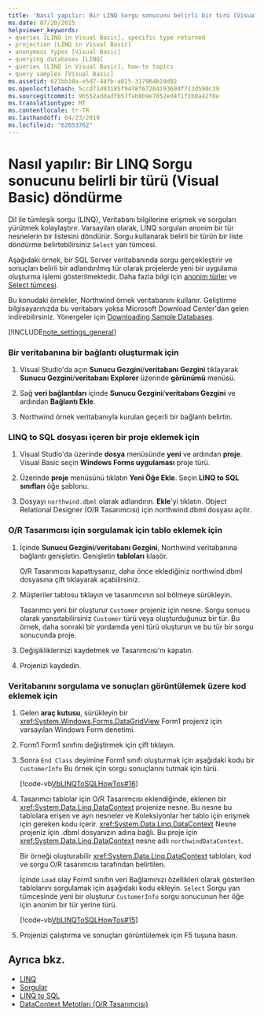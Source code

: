 ```yaml
---
title: 'Nasıl yapılır: Bir LINQ Sorgu sonucunu belirli bir türü (Visual Basic) döndürme'
ms.date: 07/20/2015
helpviewer_keywords:
- queries [LINQ in Visual Basic], specific type returned
- projection [LINQ in Visual Basic]
- anonymous types [Visual Basic]
- querying databases [LINQ]
- queries [LINQ in Visual Basic], how-to topics
- query samples [Visual Basic]
ms.assetid: 621bb10a-e5d7-44fb-a025-317964b19d92
ms.openlocfilehash: 5ccd71d93185f9478f6720419369df713d590c39
ms.sourcegitcommit: 9b552addadfb57fab0b9e7852ed4f1f1b8a42f8e
ms.translationtype: MT
ms.contentlocale: tr-TR
ms.lasthandoff: 04/23/2019
ms.locfileid: "62053762"
---
```

# <a name="how-to-return-a-linq-query-result-as-a-specific-type-visual-basic"></a>Nasıl yapılır: Bir LINQ Sorgu sonucunu belirli bir türü (Visual Basic) döndürme
Dil ile tümleşik sorgu (LINQ), Veritabanı bilgilerine erişmek ve sorguları yürütmek kolaylaştırır. Varsayılan olarak, LINQ sorguları anonim bir tür nesnelerin bir listesini döndürür. Sorgu kullanarak belirli bir türün bir liste döndürme belirtebilirsiniz `Select` yan tümcesi.  
  
 Aşağıdaki örnek, bir SQL Server veritabanında sorgu gerçekleştirir ve sonuçları belirli bir adlandırılmış tür olarak projelerde yeni bir uygulama oluşturma işlemi gösterilmektedir. Daha fazla bilgi için [anonim türler](../../../../visual-basic/programming-guide/language-features/objects-and-classes/anonymous-types.md) ve [Select tümcesi](../../../../visual-basic/language-reference/queries/select-clause.md).  
  
 Bu konudaki örnekler, Northwind örnek veritabanını kullanır. Geliştirme bilgisayarınızda bu veritabanı yoksa Microsoft Download Center'dan gelen indirebilirsiniz. Yönergeler için [Downloading Sample Databases](../../../../framework/data/adonet/sql/linq/downloading-sample-databases.md).  
  
[!INCLUDE[note_settings_general](~/includes/note-settings-general-md.md)]  
  
### <a name="to-create-a-connection-to-a-database"></a>Bir veritabanına bir bağlantı oluşturmak için  
  
1. Visual Studio'da açın **Sunucu Gezgini**/**veritabanı Gezgini** tıklayarak **Sunucu Gezgini**/**veritabanı Explorer** üzerinde **görünümü** menüsü.  
  
2. Sağ **veri bağlantıları** içinde **Sunucu Gezgini**/**veritabanı Gezgini** ve ardından **Bağlantı Ekle**.  
  
3. Northwind örnek veritabanıyla kurulan geçerli bir bağlantı belirtin.  
  
### <a name="to-add-a-project-that-contains-a-linq-to-sql-file"></a>LINQ to SQL dosyası içeren bir proje eklemek için  
  
1. Visual Studio'da üzerinde **dosya** menüsünde **yeni** ve ardından **proje**. Visual Basic seçin **Windows Forms uygulaması** proje türü.  
  
2. Üzerinde **proje** menüsünü tıklatın **Yeni Öğe Ekle**. Seçin **LINQ to SQL sınıfları** öğe şablonu.  
  
3. Dosyayı `northwind.dbml` olarak adlandırın. **Ekle**'yi tıklatın. Object Relational Designer (O/R Tasarımcısı) için northwind.dbml dosyası açılır.  
  
### <a name="to-add-tables-to-query-to-the-or-designer"></a>O/R Tasarımcısı için sorgulamak için tablo eklemek için  
  
1. İçinde **Sunucu Gezgini**/**veritabanı Gezgini**, Northwind veritabanına bağlantı genişletin. Genişletin **tabloları** klasör.  
  
     O/R Tasarımcısı kapattıysanız, daha önce eklediğiniz northwind.dbml dosyasına çift tıklayarak açabilirsiniz.  
  
2. Müşteriler tablosu tıklayın ve tasarımcının sol bölmeye sürükleyin.  
  
     Tasarımcı yeni bir oluşturur `Customer` projeniz için nesne. Sorgu sonucu olarak yansıtabilirsiniz `Customer` türü veya oluşturduğunuz bir tür. Bu örnek, daha sonraki bir yordamda yeni türü oluşturun ve bu tür bir sorgu sonucunda proje.  
  
3. Değişikliklerinizi kaydetmek ve Tasarımcısı'nı kapatın.  
  
4. Projenizi kaydedin.  
  
### <a name="to-add-code-to-query-the-database-and-display-the-results"></a>Veritabanını sorgulama ve sonuçları görüntülemek üzere kod eklemek için  
  
1. Gelen **araç kutusu**, sürükleyin bir <xref:System.Windows.Forms.DataGridView> Form1 projeniz için varsayılan Windows Form denetimi.  
  
2. Form1 Form1 sınıfını değiştirmek için çift tıklayın.  
  
3. Sonra `End Class` deyimine Form1 sınıfı oluşturmak için aşağıdaki kodu bir `CustomerInfo` Bu örnek için sorgu sonuçlarını tutmak için türü.  
  
     [!code-vb[VbLINQToSQLHowTos#16](~/samples/snippets/visualbasic/VS_Snippets_VBCSharp/VbLINQtoSQLHowTos/VB/Form8.vb#16)]  
  
4. Tasarımcı tablolar için O/R Tasarımcısı eklendiğinde, eklenen bir <xref:System.Data.Linq.DataContext> projenize nesne. Bu nesne bu tablolara erişen ve ayrı nesneler ve Koleksiyonlar her tablo için erişmek için gereken kodu içerir. <xref:System.Data.Linq.DataContext> Nesne projeniz için .dbml dosyanızın adına bağlı. Bu proje için <xref:System.Data.Linq.DataContext> nesne adlı `northwindDataContext`.  
  
     Bir örneği oluşturabilir <xref:System.Data.Linq.DataContext> tabloları, kod ve sorgu O/R tasarımcısı tarafından belirtilen.  
  
     İçinde `Load` olay Form1 sınıfın veri Bağlamınızı özellikleri olarak gösterilen tablolarını sorgulamak için aşağıdaki kodu ekleyin. `Select` Sorgu yan tümcesinde yeni bir oluşturur `CustomerInfo` sorgu sonucunun her öğe için anonim bir tür yerine türü.  
  
     [!code-vb[VbLINQToSQLHowTos#15](~/samples/snippets/visualbasic/VS_Snippets_VBCSharp/VbLINQtoSQLHowTos/VB/Form8.vb#15)]  
  
5. Projenizi çalıştırma ve sonuçları görüntülemek için F5 tuşuna basın.  
  
## <a name="see-also"></a>Ayrıca bkz.

- [LINQ](../../../../visual-basic/programming-guide/language-features/linq/index.md)
- [Sorgular](../../../../visual-basic/language-reference/queries/index.md)
- [LINQ to SQL](../../../../framework/data/adonet/sql/linq/index.md)
- [DataContext Metotları (O/R Tasarımcısı)](/visualstudio/data-tools/datacontext-methods-o-r-designer)
